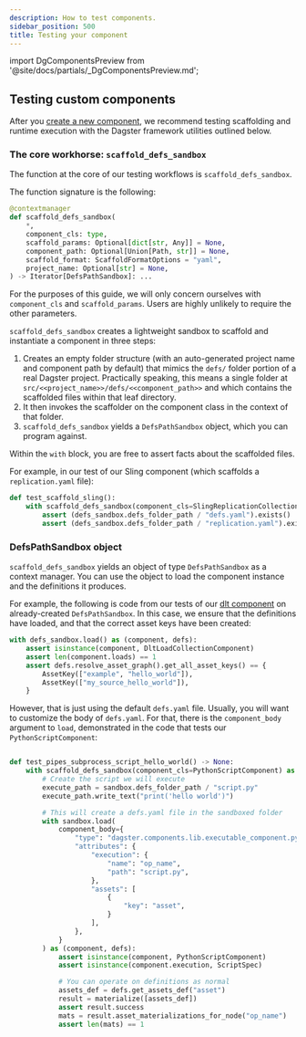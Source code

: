 ```yaml
---
description: How to test components.
sidebar_position: 500
title: Testing your component
---
```


import DgComponentsPreview from '@site/docs/partials/\_DgComponentsPreview.md';

<DgComponentsPreview />

## Testing custom components

After you [create a new component](https://docs.dagster.io/guides/labs/components/creating-new-components/creating-and-registering-a-component), we recommend testing scaffolding and runtime execution with the Dagster framework utilities outlined below.

### The core workhorse: `scaffold_defs_sandbox`

The function at the core of our testing workflows is `scaffold_defs_sandbox`.

The function signature is the following:

```python
@contextmanager
def scaffold_defs_sandbox(
    *,
    component_cls: type,
    scaffold_params: Optional[dict[str, Any]] = None,
    component_path: Optional[Union[Path, str]] = None,
    scaffold_format: ScaffoldFormatOptions = "yaml",
    project_name: Optional[str] = None,
) -> Iterator[DefsPathSandbox]: ...
```

For the purposes of this guide, we will only concern ourselves with `component_cls` and `scaffold_params`. Users are highly unlikely to require the other parameters.

`scaffold_defs_sandbox` creates a lightweight sandbox to scaffold and instantiate a component in three steps:
1. Creates an empty folder structure (with an auto-generated project name and component path by default) that mimics the `defs/` folder portion of a real Dagster project. Practically speaking, this means a single folder at `src/<<project_name>>/defs/<<component_path>>` and which contains the scaffolded files within that leaf directory.
2. It then invokes the scaffolder on the component class in the context of that folder.
3. `scaffold_defs_sandbox` yields a `DefsPathSandbox` object, which you can program against.

Within the `with` block, you are free to assert facts about the scaffolded files.

For example, in our test of our Sling component (which scaffolds a `replication.yaml` file):

```python
def test_scaffold_sling():
    with scaffold_defs_sandbox(component_cls=SlingReplicationCollectionComponent) as defs_sandbox:
        assert (defs_sandbox.defs_folder_path / "defs.yaml").exists()
        assert (defs_sandbox.defs_folder_path / "replication.yaml").exists()
```

### DefsPathSandbox object

`scaffold_defs_sandbox` yields an object of type `DefsPathSandbox` as a context manager. You can use the object to load the component instance and the definitions it produces.

For example, the following is code from our tests of our [dlt component](https://docs.dagster.io/guides/labs/components/integrations/dlt-component-tutorial) on already-created `DefsPathSandbox`. In this case, we ensure that the definitions have loaded, and that the correct asset keys have been created:

```python
with defs_sandbox.load() as (component, defs):
    assert isinstance(component, DltLoadCollectionComponent)
    assert len(component.loads) == 1
    assert defs.resolve_asset_graph().get_all_asset_keys() == {
        AssetKey(["example", "hello_world"]),
        AssetKey(["my_source_hello_world"]),
    }
```

However, that is just using the default `defs.yaml` file. Usually, you will want to customize the body of `defs.yaml`. For that, there is the `component_body` argument to `load`, demonstrated in the code that tests our `PythonScriptComponent`:

```python

def test_pipes_subprocess_script_hello_world() -> None:
    with scaffold_defs_sandbox(component_cls=PythonScriptComponent) as sandbox:
        # Create the script we will execute
        execute_path = sandbox.defs_folder_path / "script.py"
        execute_path.write_text("print('hello world')")

        # This will create a defs.yaml file in the sandboxed folder
        with sandbox.load(
            component_body={
                "type": "dagster.components.lib.executable_component.python_script_component.PythonScriptComponent",
                "attributes": {
                    "execution": {
                        "name": "op_name",
                        "path": "script.py",
                    },
                    "assets": [
                        {
                            "key": "asset",
                        }
                    ],
                },
            }
        ) as (component, defs):
            assert isinstance(component, PythonScriptComponent)
            assert isinstance(component.execution, ScriptSpec)

            # You can operate on definitions as normal
            assets_def = defs.get_assets_def("asset")
            result = materialize([assets_def])
            assert result.success
            mats = result.asset_materializations_for_node("op_name")
            assert len(mats) == 1
```
